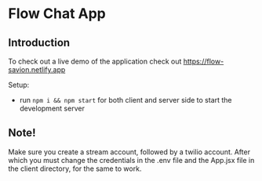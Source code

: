 # Flow Chat App

## Introduction
To check out a live demo of the application check out https://flow-savion.netlify.app

Setup:
- run ```npm i && npm start``` for both client and server side to start the development server

## Note!
Make sure you create a stream account, followed by a twilio account. After which you must change the credentials in the .env file and the App.jsx file in the client directory, for the same to work. 
